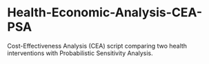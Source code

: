 # Health-Economic-Analysis-CEA-PSA
Cost-Effectiveness Analysis (CEA) script comparing two health interventions with Probabilistic Sensitivity Analysis.
